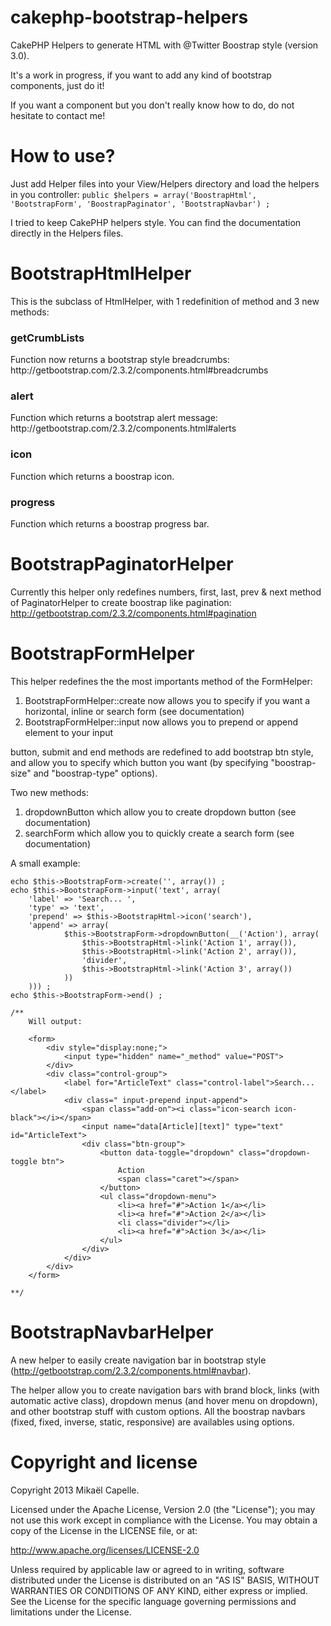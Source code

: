 cakephp-bootstrap-helpers
=========================

CakePHP Helpers to generate HTML with @Twitter Boostrap style (version 3.0).

It's a work in progress, if you want to add any kind of bootstrap components, just do it!

If you want a component but you don't really know how to do, do not hesitate to contact me!

How to use?
===========

Just add Helper files into your View/Helpers directory and load the helpers in you controller:
```public $helpers = array('BoostrapHtml', 'BootstrapForm', 'BoostrapPaginator', 'BootstrapNavbar') ;```

I tried to keep CakePHP helpers style. You can find the documentation directly in the Helpers files.

BootstrapHtmlHelper
===================

This is the subclass of HtmlHelper, with 1 redefinition of method and 3 new methods:

<h3>getCrumbLists</h3>
Function now returns a bootstrap style breadcrumbs: http://getbootstrap.com/2.3.2/components.html#breadcrumbs
  
<h3>alert</h3>
Function which returns a bootstrap alert message: http://getbootstrap.com/2.3.2/components.html#alerts 

<h3>icon</h3> 
Function which returns a boostrap icon.

<h3>progress</h3>
Function which returns a boostrap progress bar.

BootstrapPaginatorHelper
========================

Currently this helper only redefines numbers, first, last, prev & next method of PaginatorHelper to create boostrap like pagination: http://getbootstrap.com/2.3.2/components.html#pagination

BootstrapFormHelper
===================

This helper redefines the the most importants method of the FormHelper:

1. BootstrapFormHelper::create now allows you to specify if you want a horizontal, inline or search form (see documentation)
2. BootstrapFormHelper::input now allows you to prepend or append element to your input

button, submit and end methods are redefined to add bootstrap btn style, and allow you to specify which button you want (by specifying "boostrap-size" and "boostrap-type" options).

Two new methods:

1. dropdownButton which allow you to create dropdown button (see documentation)
2. searchForm which allow you to quickly create a search form (see documentation)

A small example:
```
echo $this->BootstrapForm->create('', array()) ;
echo $this->BootstrapForm->input('text', array(
    'label' => 'Search... ',
    'type' => 'text',
    'prepend' => $this->BootstrapHtml->icon('search'),
    'append' => array(
            $this->BootstrapForm->dropdownButton(__('Action'), array(
                $this->BootstrapHtml->link('Action 1', array()),
                $this->BootstrapHtml->link('Action 2', array()),
                'divider',
                $this->BootstrapHtml->link('Action 3', array())
            ))
    ))) ;
echo $this->BootstrapForm->end() ;

/**
    Will output: 

    <form>
        <div style="display:none;">
            <input type="hidden" name="_method" value="POST">
        </div>
        <div class="control-group">
            <label for="ArticleText" class="control-label">Search... </label>
            <div class=" input-prepend input-append">
                <span class="add-on"><i class="icon-search icon-black"></i></span>
                <input name="data[Article][text]" type="text" id="ArticleText">
                <div class="btn-group">
                    <button data-toggle="dropdown" class="dropdown-toggle btn">
                        Action
                        <span class="caret"></span>
                    </button>
                    <ul class="dropdown-menu">
                        <li><a href="#">Action 1</a></li>
                        <li><a href="#">Action 2</a></li>
                        <li class="divider"></li>
                        <li><a href="#">Action 3</a></li>
                    </ul>
                </div>
            </div>
        </div>
    </form>
    
**/

```

BootstrapNavbarHelper
=====================

A new helper to easily create navigation bar in bootstrap style (http://getbootstrap.com/2.3.2/components.html#navbar).

The helper allow you to create navigation bars with brand block, links (with automatic active class), dropdown menus (and hover menu on dropdown), and other bootstrap stuff with custom options.
All the boostrap navbars (fixed, fixed, inverse, static, responsive) are availables using options.

Copyright and license
=====================

Copyright 2013 Mikaël Capelle.

Licensed under the Apache License, Version 2.0 (the "License"); you may not use this work except in compliance with the License. You may obtain a copy of the License in the LICENSE file, or at:

http://www.apache.org/licenses/LICENSE-2.0

Unless required by applicable law or agreed to in writing, software distributed under the License is distributed on an "AS IS" BASIS, WITHOUT WARRANTIES OR CONDITIONS OF ANY KIND, either express or implied. See the License for the specific language governing permissions and limitations under the License.
